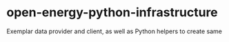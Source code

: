 # open-energy-python-infrastructure
Exemplar data provider and client, as well as Python helpers to create same
